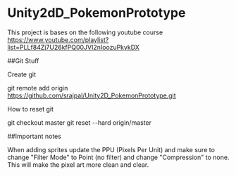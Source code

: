 # Unity2dD_PokemonPrototype

This project is bases on the following youtube course
https://www.youtube.com/playlist?list=PLLf84Zj7U26kfPQ00JVI2nIoozuPkykDX

##Git Stuff

Create git

git remote add origin https://github.com/srajpal/Unity2D_PokemonPrototype.git


How to reset git

git checkout master
git reset --hard origin/master



##Important notes

When adding sprites update the PPU (Pixels Per Unit) and make sure to change "Filter Mode" to Point (no filter) and change "Compression" to none. 
This will make the pixel art more clean and clear.
